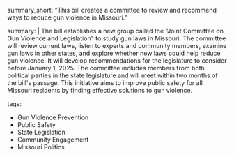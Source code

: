 summary_short: "This bill creates a committee to review and recommend ways to reduce gun violence in Missouri."

summary: |
  The bill establishes a new group called the "Joint Committee on Gun Violence and Legislation" to study gun laws in Missouri. The committee will review current laws, listen to experts and community members, examine gun laws in other states, and explore whether new laws could help reduce gun violence. It will develop recommendations for the legislature to consider before January 1, 2025. The committee includes members from both political parties in the state legislature and will meet within two months of the bill's passage. This initiative aims to improve public safety for all Missouri residents by finding effective solutions to gun violence.

tags:
  - Gun Violence Prevention
  - Public Safety
  - State Legislation
  - Community Engagement
  - Missouri Politics

